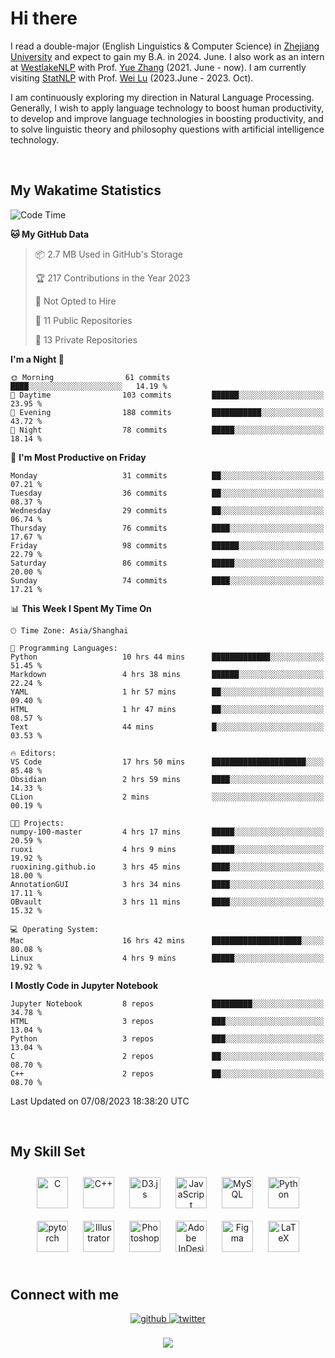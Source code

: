 # Hi there

I read a double-major (English Linguistics & Computer Science) in [Zhejiang University](https://www.zju.edu.cn/english/) and expect to gain my B.A. in 2024. June. I also work as an intern at [WestlakeNLP](https://westlakenlp.netlify.app/) with Prof. [Yue Zhang](https://frcchang.github.io/) (2021. June - now). I am currently visiting [StatNLP](https://statnlp-research.github.io/) with Prof. [Wei Lu](https://istd.sutd.edu.sg/people/faculty/lu-wei) (2023.June - 2023. Oct).

I am continuously exploring my direction in Natural Language Processing. Generally, I wish to apply language technology to boost human productivity, to develop and improve language technologies in boosting productivity, and to solve linguistic theory and philosophy questions with artificial intelligence technology.

<br/>  


<!-- 
## Github Stats  
<div align="center"><img src="https://github-readme-stats.vercel.app/api?username=LuneRGB&show_icons=true&count_private=true&hide_border=true" align="center" /></div>  

<br/>   -->


## My Wakatime Statistics

<!--START_SECTION:waka-->
![Code Time](http://img.shields.io/badge/Code%20Time-785%20hrs%2020%20mins-blue)

**🐱 My GitHub Data** 

> 📦 2.7 MB Used in GitHub's Storage 
 > 
> 🏆 217 Contributions in the Year 2023
 > 
> 🚫 Not Opted to Hire
 > 
> 📜 11 Public Repositories 
 > 
> 🔑 13 Private Repositories 
 > 
**I'm a Night 🦉** 

```text
🌞 Morning                61 commits          ████░░░░░░░░░░░░░░░░░░░░░   14.19 % 
🌆 Daytime                103 commits         ██████░░░░░░░░░░░░░░░░░░░   23.95 % 
🌃 Evening                188 commits         ███████████░░░░░░░░░░░░░░   43.72 % 
🌙 Night                  78 commits          █████░░░░░░░░░░░░░░░░░░░░   18.14 % 
```
📅 **I'm Most Productive on Friday** 

```text
Monday                   31 commits          ██░░░░░░░░░░░░░░░░░░░░░░░   07.21 % 
Tuesday                  36 commits          ██░░░░░░░░░░░░░░░░░░░░░░░   08.37 % 
Wednesday                29 commits          ██░░░░░░░░░░░░░░░░░░░░░░░   06.74 % 
Thursday                 76 commits          ████░░░░░░░░░░░░░░░░░░░░░   17.67 % 
Friday                   98 commits          ██████░░░░░░░░░░░░░░░░░░░   22.79 % 
Saturday                 86 commits          █████░░░░░░░░░░░░░░░░░░░░   20.00 % 
Sunday                   74 commits          ████░░░░░░░░░░░░░░░░░░░░░   17.21 % 
```


📊 **This Week I Spent My Time On** 

```text
🕑︎ Time Zone: Asia/Shanghai

💬 Programming Languages: 
Python                   10 hrs 44 mins      █████████████░░░░░░░░░░░░   51.45 % 
Markdown                 4 hrs 38 mins       ██████░░░░░░░░░░░░░░░░░░░   22.24 % 
YAML                     1 hr 57 mins        ██░░░░░░░░░░░░░░░░░░░░░░░   09.40 % 
HTML                     1 hr 47 mins        ██░░░░░░░░░░░░░░░░░░░░░░░   08.57 % 
Text                     44 mins             █░░░░░░░░░░░░░░░░░░░░░░░░   03.53 % 

🔥 Editors: 
VS Code                  17 hrs 50 mins      █████████████████████░░░░   85.48 % 
Obsidian                 2 hrs 59 mins       ████░░░░░░░░░░░░░░░░░░░░░   14.33 % 
CLion                    2 mins              ░░░░░░░░░░░░░░░░░░░░░░░░░   00.19 % 

🐱‍💻 Projects: 
numpy-100-master         4 hrs 17 mins       █████░░░░░░░░░░░░░░░░░░░░   20.59 % 
ruoxi                    4 hrs 9 mins        █████░░░░░░░░░░░░░░░░░░░░   19.92 % 
ruoxining.github.io      3 hrs 45 mins       ████░░░░░░░░░░░░░░░░░░░░░   18.00 % 
AnnotationGUI            3 hrs 34 mins       ████░░░░░░░░░░░░░░░░░░░░░   17.11 % 
OBvault                  3 hrs 11 mins       ████░░░░░░░░░░░░░░░░░░░░░   15.32 % 

💻 Operating System: 
Mac                      16 hrs 42 mins      ████████████████████░░░░░   80.08 % 
Linux                    4 hrs 9 mins        █████░░░░░░░░░░░░░░░░░░░░   19.92 % 
```

**I Mostly Code in Jupyter Notebook** 

```text
Jupyter Notebook         8 repos             █████████░░░░░░░░░░░░░░░░   34.78 % 
HTML                     3 repos             ███░░░░░░░░░░░░░░░░░░░░░░   13.04 % 
Python                   3 repos             ███░░░░░░░░░░░░░░░░░░░░░░   13.04 % 
C                        2 repos             ██░░░░░░░░░░░░░░░░░░░░░░░   08.70 % 
C++                      2 repos             ██░░░░░░░░░░░░░░░░░░░░░░░   08.70 % 
```




 Last Updated on 07/08/2023 18:38:20 UTC
<!--END_SECTION:waka-->


<!-- <div align="center">

  [![Top Langs](https://github-readme-stats.vercel.app/api/top-langs/?username=LuneRGB&layout=compact)](https://github.com/LuneRGB/github-readme-stats)

</div>   -->

<br/>  



## My Skill Set  
<div align="center">  
<a href="https://www.cprogramming.com/" target="_blank"><img style="margin: 10px" src="https://profilinator.rishav.dev/skills-assets/c-original.svg" alt="C" height="50" /></a>  
<a href="https://www.cplusplus.com/" target="_blank"><img style="margin: 10px" src="https://profilinator.rishav.dev/skills-assets/cplusplus-original.svg" alt="C++" height="50" /></a>  
<a href="https://d3js.org/" target="_blank"><img style="margin: 10px" src="https://profilinator.rishav.dev/skills-assets/d3js-original.svg" alt="D3.js" height="50" /></a>  
<a href="https://www.javascript.com/" target="_blank"><img style="margin: 10px" src="https://profilinator.rishav.dev/skills-assets/javascript-original.svg" alt="JavaScript" height="50" /></a>  
<a href="https://www.mysql.com/" target="_blank"><img style="margin: 10px" src="https://profilinator.rishav.dev/skills-assets/mysql-original-wordmark.svg" alt="MySQL" height="50" /></a>  
<a href="https://www.python.org/" target="_blank"><img style="margin: 10px" src="https://profilinator.rishav.dev/skills-assets/python-original.svg" alt="Python" height="50" /></a>  
<a href="https://pytorch.org/" target="_blank"><img style="margin: 10px" src="https://profilinator.rishav.dev/skills-assets/pytorch-icon.svg" alt="pytorch" height="50" /></a>  
<a href="https://www.adobe.com/in/products/illustrator.html" target="_blank"><img style="margin: 10px" src="https://profilinator.rishav.dev/skills-assets/adobe_illustrator-icon.svg" alt="Illustrator" height="50" /></a>  
<a href="https://www.adobe.com/in/products/photoshop.html" target="_blank"><img style="margin: 10px" src="https://profilinator.rishav.dev/skills-assets/photoshop-plain.svg" alt="Photoshop" height="50" /></a>  
<a href="https://www.adobe.com/in/products/indesign.html" target="_blank"><img style="margin: 10px" src="https://profilinator.rishav.dev/skills-assets/adobeindesign.svg" alt="Adobe InDesign" height="50" /></a>  
<a href="https://www.figma.com/" target="_blank"><img style="margin: 10px" src="https://profilinator.rishav.dev/skills-assets/figma-icon.svg" alt="Figma" height="50" /></a>  
<a href="https://www.latex-project.org/" target="_blank"><img style="margin: 10px" src="https://profilinator.rishav.dev/skills-assets/latex.png" alt="LaTeX" height="50" /></a>  
</div>  

<br/>  



## Connect with me  
<div align="center">
<a href="https://github.com/ruoxining" target="_blank">
<img src=https://img.shields.io/badge/github-%2324292e.svg?&style=for-the-badge&logo=github&logoColor=white alt=github style="margin-bottom: 5px;" />
</a>
<a href="https://twitter.com/LuneRGB" target="_blank">
<img src=https://img.shields.io/badge/twitter-%2300acee.svg?&style=for-the-badge&logo=twitter&logoColor=white alt=twitter style="margin-bottom: 5px;" />
</a>  
</div>  
  

<br/> 


<div align="center">
<img src="https://komarev.com/ghpvc/?username=LuneRGB&&style=flat-square" align="center" />
</div>  

<br />
